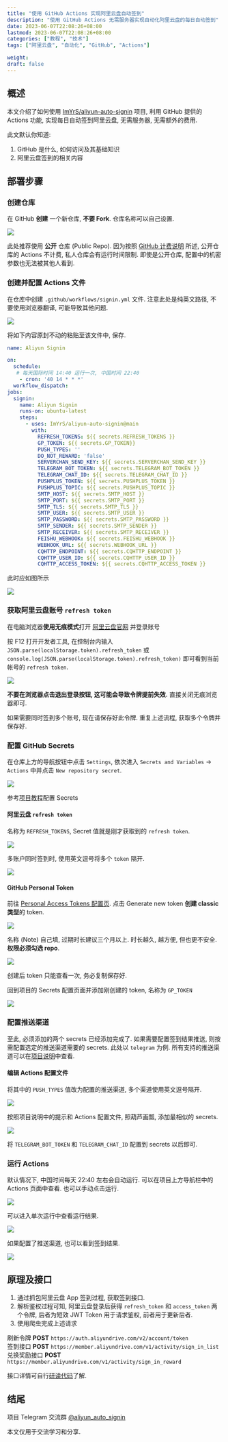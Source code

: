```yaml
---
title: "使用 GitHub Actions 实现阿里云盘自动签到"
description: "使用 GitHub Actions 无需服务器实现自动化阿里云盘的每日自动签到"
date: 2023-06-07T22:08:26+08:00
lastmod: 2023-06-07T22:08:26+08:00
categories: ["教程", "技术"]
tags: ["阿里云盘", "自动化", "GitHub", "Actions"]

weight:
draft: false
---
```


## 概述

本文介绍了如何使用 [ImYrS/aliyun-auto-signin](https://github.com/ImYrS/aliyun-auto-signin) 项目, 利用 GitHub 提供的 Actions 功能, 实现每日自动签到阿里云盘, 无需服务器, 无需额外的费用.

此文默认你知道:

1. GitHub 是什么, 如何访问及其基础知识
2. 阿里云盘签到的相关内容

## 部署步骤

### 创建仓库

在 GitHub **创建** 一个新仓库, **不要 Fork**. 仓库名称可以自己设置.

![](https://cdn.imyrs.cn/u/i/img/202306072221078.png)

此处推荐使用 **公开** 仓库 (Public Repo). 因为按照 [GitHub 计费说明](https://github.com/settings/billing/plans) 所述, 公开仓库的 Actions 不计费, 私人仓库会有运行时间限制. 即使是公开仓库, 配置中的机密参数也无法被其他人看到.

### 创建并配置 Actions 文件

在仓库中创建 `.github/workflows/signin.yml` 文件. 注意此处是纯英文路径, 不要使用浏览器翻译, 可能导致其他问题.

![](https://cdn.imyrs.cn/u/i/img/202306072226627.png)

将如下内容原封不动的粘贴至该文件中, 保存.

```yml
name: Aliyun Signin

on:
  schedule:
   # 每天国际时间 14:40 运行一次, 中国时间 22:40
    - cron: '40 14 * * *'
  workflow_dispatch:
jobs:
  signin:
    name: Aliyun Signin
    runs-on: ubuntu-latest
    steps:
      - uses: ImYrS/aliyun-auto-signin@main
        with:
          REFRESH_TOKENS: ${{ secrets.REFRESH_TOKENS }}
          GP_TOKEN: ${{ secrets.GP_TOKEN}}
          PUSH_TYPES: ''
          DO_NOT_REWARD: 'false'
          SERVERCHAN_SEND_KEY: ${{ secrets.SERVERCHAN_SEND_KEY }}
          TELEGRAM_BOT_TOKEN: ${{ secrets.TELEGRAM_BOT_TOKEN }}
          TELEGRAM_CHAT_ID: ${{ secrets.TELEGRAM_CHAT_ID }}
          PUSHPLUS_TOKEN: ${{ secrets.PUSHPLUS_TOKEN }}
          PUSHPLUS_TOPIC: ${{ secrets.PUSHPLUS_TOPIC }}
          SMTP_HOST: ${{ secrets.SMTP_HOST }}
          SMTP_PORT: ${{ secrets.SMTP_PORT }}
          SMTP_TLS: ${{ secrets.SMTP_TLS }}
          SMTP_USER: ${{ secrets.SMTP_USER }}
          SMTP_PASSWORD: ${{ secrets.SMTP_PASSWORD }}
          SMTP_SENDER: ${{ secrets.SMTP_SENDER }}
          SMTP_RECEIVER: ${{ secrets.SMTP_RECEIVER }}
          FEISHU_WEBHOOK: ${{ secrets.FEISHU_WEBHOOK }}
          WEBHOOK_URL: ${{ secrets.WEBHOOK_URL }}
          CQHTTP_ENDPOINT: ${{ secrets.CQHTTP_ENDPOINT }}
          CQHTTP_USER_ID: ${{ secrets.CQHTTP_USER_ID }}
          CQHTTP_ACCESS_TOKEN: ${{ secrets.CQHTTP_ACCESS_TOKEN }}
```

此时应如图所示

![](https://cdn.imyrs.cn/u/i/img/202306072228928.png)

### 获取阿里云盘账号 `refresh token`

在电脑浏览器**使用无痕模式**打开 [阿里云盘官网](https://aliyundrive.com) 并登录账号

按 F12 打开开发者工具, 在控制台内输入 `JSON.parse(localStorage.token).refresh_token` 或 `console.log(JSON.parse(localStorage.token).refresh_token)` 即可看到当前帐号的 `refresh token`.

![](https://cdn.imyrs.cn/u/i/img/202306072243468.png)

**不要在浏览器点击退出登录按钮, 这可能会导致令牌提前失效.** 直接关闭无痕浏览器即可.

如果需要同时签到多个账号, 现在请保存好此令牌. 重复上述流程, 获取多个令牌并保存好.

### 配置 GitHub Secrets

在仓库上方的导航按钮中点击 `Settings`, 依次进入 `Secrets and Variables` -> `Actions` 中并点击 `New repository secret`.

![](https://cdn.imyrs.cn/u/i/img/202306072250097.png)

参考[项目教程](https://cdn.imyrs.cn/u/i/img/202306072254456.png)配置 Secrets

#### 阿里云盘 `refresh token`

名称为 `REFRESH_TOKENS`, Secret 值就是刚才获取到的 `refresh token`.

![](https://cdn.imyrs.cn/u/i/img/202306072253345.png)

多账户同时签到时, 使用英文逗号将多个 `token` 隔开.

![](https://cdn.imyrs.cn/u/i/img/202306072254456.png)

#### GitHub Personal Token

前往 [Personal Access Tokens 配置页](https://github.com/settings/tokens). 点击 Generate new token **创建 classic 类型**的 token.

![](https://cdn.imyrs.cn/u/i/img/202306072301157.png)

名称 (Note) 自己填, 过期时长建议三个月以上. 时长越久, 越方便, 但也更不安全. **权限必须勾选 repo**.

![](https://cdn.imyrs.cn/u/i/img/202306072303513.png)

创建后 token 只能查看一次, 务必复制保存好.

回到项目的 Secrets 配置页面并添加刚创建的 token, 名称为 `GP_TOKEN`

![](https://cdn.imyrs.cn/u/i/img/202306072306583.png)

### 配置推送渠道

至此, 必须添加的两个 secrets 已经添加完成了. 如果需要配置签到结果推送, 则按需配置选定的推送渠道需要的 secrets. 此处以 `telegram` 为例. 所有支持的推送渠道可以在[项目说明](https://github.com/ImYrS/aliyun-auto-signin#%E6%8E%A8%E9%80%81%E6%B8%A0%E9%81%93)中查看.

#### 编辑 Actions 配置文件

将其中的 `PUSH_TYPES` 值改为配置的推送渠道, 多个渠道使用英文逗号隔开.

![](https://cdn.imyrs.cn/u/i/img/202306072314940.png)

按照项目说明中的提示和 Actions 配置文件, 照葫芦画瓢, 添加最相似的 secrets.

![](https://cdn.imyrs.cn/u/i/img/202306072319840.png)

将 `TELEGRAM_BOT_TOKEN` 和 `TELEGRAM_CHAT_ID` 配置到 secrets 以后即可.

### 运行 Actions

默认情况下, 中国时间每天 22:40 左右会自动运行. 可以在项目上方导航栏中的 Actions 页面中查看. 也可以手动点击运行.

![](https://cdn.imyrs.cn/u/i/img/202306072324277.png)

可以进入单次运行中查看运行结果.

![](https://cdn.imyrs.cn/u/i/img/202306072326427.png)

如果配置了推送渠道, 也可以看到签到结果.

![](https://cdn.imyrs.cn/u/i/img/202306072327627.png)

## 原理及接口

1. 通过抓包阿里云盘 App 签到过程, 获取签到接口.
2. 解析鉴权过程可知, 阿里云盘登录后获得 `refresh_token` 和 `access_token` 两个令牌, 后者为短效 JWT Token 用于请求鉴权, 前者用于更新后者.
3. 使用爬虫完成上述请求

刷新令牌 **POST** `https://auth.aliyundrive.com/v2/account/token `  
签到接口 **POST** `https://member.aliyundrive.com/v1/activity/sign_in_list `  
兑换奖励接口 **POST** `https://member.aliyundrive.com/v1/activity/sign_in_reward `

接口详情可自行[研读代码](https://github.com/ImYrS/aliyun-auto-signin/blob/main/app.py)了解.

## 结尾

项目 Telegram 交流群 [@aliyun_auto_signin](https://t.me/aliyun_auto_signin)

本文仅用于交流学习和分享.
